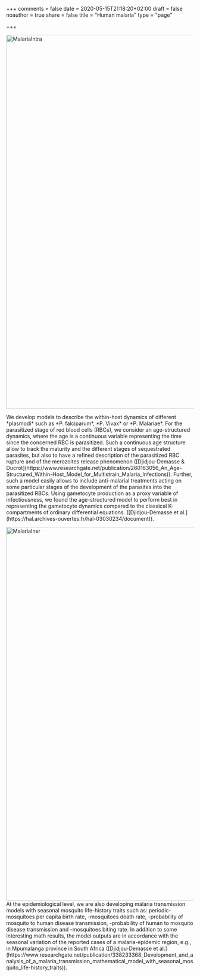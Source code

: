 +++
comments = false
date = 2020-05-15T21:18:20+02:00
draft = false
noauthor = true
share = false
title = "Human malaria"
type = "page"

+++

<html>
<head>
<style>
img {
  max-width: 100%;
  height: auto;
}
</style>
</head>
<body>
<img src="/uploads/malariaintra.jpg" alt="MalariaIntra" width="1000" height="200">
<p> We develop models to describe the within-host dynamics of different *plasmodi* such as *P. falciparum*, *P. Vivax* or *P. Malariae*. For the parasitized stage of red blood cells (RBCs), we consider an age-structured dynamics, where the age is a continuous variable representing the time since the concerned RBC is parasitized. Such a continuous age structure allow to track the maturity and the different stages of sequestrated parasites, but also to have a refined description of the parasitized RBC rupture and of the merozoites release phenomenon ([Djidjou-Demasse & Ducrot](https://www.researchgate.net/publication/260163056_An_Age-Structured_Within-Host_Model_for_Multistrain_Malaria_Infections)). Further, such a model easily allows to include anti-malarial treatments acting on some particular stages of the development of the parasites into the parasitized RBCs. Using gametocyte production as a proxy variable of infectiousness, we found the age-structured model to perform best in representing the gametocyte dynamics compared to the classical K-compartments of ordinary differential equations. ([Djidjou-Demasse et al.](https://hal.archives-ouvertes.fr/hal-03030234/document)).</p>
<p> </p>
<img src="/uploads/ModelData.png" alt="MalariaIner" width="1000" height="100">
At the epidemiological level, we are also developing malaria transmission models with seasonal mosquito life-history traits such as: periodic-mosquitoes per capita birth rate, -mosquitoes death rate, -probability of mosquito to human disease transmission, -probability of human to mosquito disease transmission and -mosquitoes biting rate. In addition to some interesting math results, the model outputs are in accordance with the seasonal variation of the reported cases of a malaria-epidemic region, e.g., in Mpumalanga province in South Africa ([Djidjou-Demasse et al.](https://www.researchgate.net/publication/338233368_Development_and_analysis_of_a_malaria_transmission_mathematical_model_with_seasonal_mosquito_life-history_traits)).
</body>
</html>

